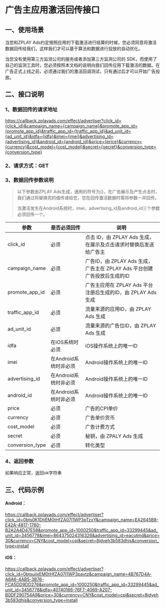 # 广告主应用激活回传接口
## 一、使用场景
当您和ZPLAY Ads约定按照应用的下载激活进行结算的时候，您必须同意将激活数据回传给我们，这样我们才可以基于算法和数据进行投放的自动优化。

当您没有使用第三方监测公司的服务或者添加第三方监测公司的 SDK，而使用了自己的监测工具时，您必须按照本文档的说明向我们回传应用下载激活的数据。在广告正式上线之前，必须通过我们的激活回调测试，只有通过后才可以开始广告投放。

## 二、接口说明
### 1、数据回传的请求地址
https://callback.zplayads.com/effect/advertiser?click_id={click_id}&campaign_name={campaign_name}&promote_app_id={promote_app_id}&traffic_app_id={traffic_app_id}&ad_unit_id={ad_unit_id}&idfa={idfa}&imei={imei}&advertising_id={advertising_id}&android_id={android_id}&price={price}&currency={currency}&cost_model={cost_model}&secret={secret}&conversion_type={conversion_type}

### 2、请求方式：GET

### 3、数据回传参数说明
> 以下参数由ZPLAY Ads生成，通用的符号为{}，在广告展示及产生点击时，我们通过将替换完的值传递给您，您在回传激活数据时需将参数一并回传。
>
> 当激活发生在Android系统时，imei、advertising_id及android_id三个参数必须回传一个。

|参数|是否必须回传|说明|
|------|---|----|
|click_id|必须|点击 ID，由 ZPLAY Ads 生成，在展示及点击请求时替换后发送给广告主|
|campaign_name|必须|广告ID，由 ZPLAY Ads 生成，广告主在 ZPLAY Ads 平台创建广告投放后生成的ID|
|promote_app_id|必须|广告主应用在 ZPLAY Ads 平台注册后生成的ID，由 ZPLAY Ads 生成|
|traffic_app_id|必须|流量来源的应用ID，由 ZPLAY Ads 生成|
|ad_unit_id|必须|流量来源的广告位ID，由 ZPLAY Ads 生成|
|idfa|在iOS系统时必须|iOS操作系统上的唯一ID|
|imei|在Android系统时非必须|Android操作系统上的唯一ID|
|advertising_id|在Android系统时非必须|Android操作系统上的唯一ID|
|android_id|在Android系统时非必须|Android操作系统上的唯一ID|
|price|必须|广告的CPI单价|
|currency|必须|广告单价货币|
|cost_model|必须|广告计费方式|
|secret|必须|秘钥，由 ZPALY Ads 生成|
|conversion_type|必须|转化类型|


### 4、返回参数
如果响应正常，返回ok字符串

## 三、代码示例
#### Android：
https://callback.zplayads.com/effect/advertiser?click_id=0bts0K1DtjEM0tHfZA07I1WP3pTzxY&campaign_name=EA2645B8-E42A-4817-1780-B2A2A4D47E58&promote_app_id=1000250&traffic_app_id=33299445&ad_unit_id=3456778&imei=864375024316326&advertising_id=eacutmd&price=30&currency=CNY&cost_model=cpi&secret=8jdyeh3b583dhjs&conversion_type=install

#### iOS：
https://callback.zplayads.com/effect/advertiser?click_id=0btsuijxEM0tHfZA07I1WP3paytz&campaign_name=4B767D4A-A6A6-4AB5-3B76-FCA5DD9DD276&promote_app_id=1000250&traffic_app_id=33299445&ad_unit_id=3456778&idfa=40740166-76F7-4069-A207-B0DF290754A9&price=30&currency=CNY&cost_model=cpi&secret=8jdyeh3b583dhjs&conversion_type=install
